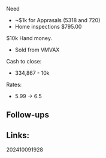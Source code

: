 Need 
- ~$1k for Apprasals (5318 and 720)
- Home inspections $795.00

$10k Hand money. 
- Sold from VMVAX

Cash to close:
- 334,867 - 10k

Rates:
- 5.99 -> 6.5

## Follow-ups


## Links: 



202410091928
